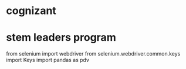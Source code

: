 # cognizant
# stem leaders program



from selenium import webdriver
from selenium.webdriver.common.keys import Keys
import pandas as pdv
